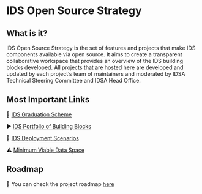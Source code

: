 # IDS Open Source Strategy

## What is it?
IDS Open Source Strategy is the set of features and projects that make IDS components available via open source. It aims to create a transparent collaborative workspace that provides an overview of the IDS building blocks developed. All projects that are hosted here are developed and updated by each project‘s team of maintainers and moderated by IDSA Technical Steering Committee and IDSA Head Office.


## Most Important Links
:link: [IDS Graduation Scheme](https://link-url-here.org)

:arrow_forward: [IDS Portfolio of Building Blocks](https://link-url-here.org)

:trident: [IDS Deployment Scenarios](https://link-url-here.org)

:warning: [Minimum Viable Data Space](https://link-url-here.org)


## Roadmap
:ticket: You can check the project roadmap [here](https://github.com/users/anilturkmayali/projects/1) 
